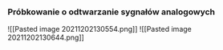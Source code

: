 ### Próbkowanie o odtwarzanie sygnałów analogowych
![[Pasted image 20211202130554.png]]
![[Pasted image 20211202130644.png]]